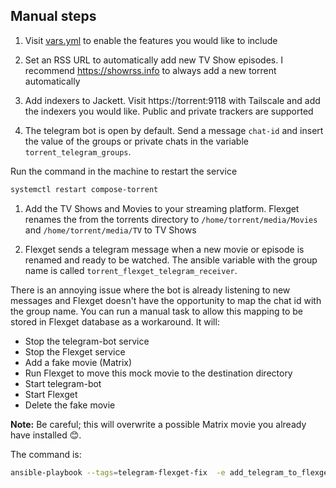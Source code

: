 ## Manual steps
1. Visit [vars.yml](../../app/vars.yml) to enable the features you would like to include

1. Set an RSS URL to automatically add new TV Show episodes. I recommend https://showrss.info to always add a new torrent automatically

1. Add indexers to Jackett. Visit https://torrent:9118 with Tailscale and add the indexers you would like. Public and private trackers are supported

1. The telegram bot is open by default. Send a message `chat-id` and insert the value of the groups or private chats in the variable `torrent_telegram_groups`.

Run the command in the machine to restart the service

``` bash
systemctl restart compose-torrent
```

1. Add the TV Shows and Movies to your streaming platform. Flexget renames the from the torrents directory to `/home/torrent/media/Movies` and `/home/torrent/media/TV` to TV Shows

1. Flexget sends a telegram message when a new movie or episode is renamed and ready to be watched.
The ansible variable with the group name is called `torrent_flexget_telegram_receiver`.

There is an annoying issue where the bot is already listening to new messages and Flexget doesn't have the opportunity to map the chat id with the group name. You can run a manual task to allow this mapping to be stored in Flexget database as a workaround. It will:

- Stop the telegram-bot service
- Stop the Flexget service
- Add a fake movie (Matrix)
- Run Flexget to move this mock movie to the destination directory
- Start telegram-bot
- Start Flexget
- Delete the fake movie

**Note:** Be careful; this will overwrite a possible Matrix movie you already have installed 😊.

The command is:
``` bash
ansible-playbook --tags=telegram-flexget-fix  -e add_telegram_to_flexget=true site.yml
```
